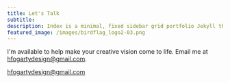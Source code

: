 ```yaml
---
title: Let's Talk
subtitle:
description: Index is a minimal, fixed sidebar grid portfolio Jekyll theme.
featured_image: /images/birdflag_logo2-03.png
---
```


I'm available to help make your creative vision come to life. Email me at hfogartydesign@gmail.com.

<a href="mailto:hfogartydesign@gmail.com">hfogartydesign@gmail.com</a>
